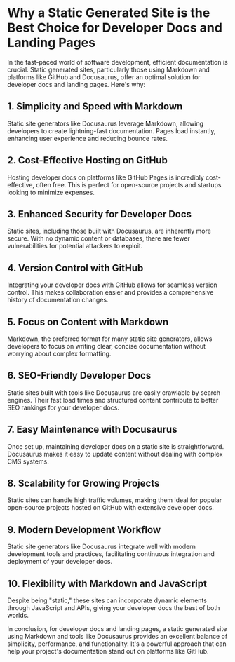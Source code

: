 

  # Why a Static Generated Site is the Best Choice for Developer Docs and Landing Pages

In the fast-paced world of software development, efficient documentation is crucial. Static generated sites, particularly those using Markdown and platforms like GitHub and Docusaurus, offer an optimal solution for developer docs and landing pages. Here's why:

## 1. Simplicity and Speed with Markdown

Static site generators like Docusaurus leverage Markdown, allowing developers to create lightning-fast documentation. Pages load instantly, enhancing user experience and reducing bounce rates.

## 2. Cost-Effective Hosting on GitHub

Hosting developer docs on platforms like GitHub Pages is incredibly cost-effective, often free. This is perfect for open-source projects and startups looking to minimize expenses.

## 3. Enhanced Security for Developer Docs

Static sites, including those built with Docusaurus, are inherently more secure. With no dynamic content or databases, there are fewer vulnerabilities for potential attackers to exploit.

## 4. Version Control with GitHub

Integrating your developer docs with GitHub allows for seamless version control. This makes collaboration easier and provides a comprehensive history of documentation changes.

## 5. Focus on Content with Markdown

Markdown, the preferred format for many static site generators, allows developers to focus on writing clear, concise documentation without worrying about complex formatting.

## 6. SEO-Friendly Developer Docs

Static sites built with tools like Docusaurus are easily crawlable by search engines. Their fast load times and structured content contribute to better SEO rankings for your developer docs.

## 7. Easy Maintenance with Docusaurus

Once set up, maintaining developer docs on a static site is straightforward. Docusaurus makes it easy to update content without dealing with complex CMS systems.

## 8. Scalability for Growing Projects

Static sites can handle high traffic volumes, making them ideal for popular open-source projects hosted on GitHub with extensive developer docs.

## 9. Modern Development Workflow

Static site generators like Docusaurus integrate well with modern development tools and practices, facilitating continuous integration and deployment of your developer docs.

## 10. Flexibility with Markdown and JavaScript

Despite being "static," these sites can incorporate dynamic elements through JavaScript and APIs, giving your developer docs the best of both worlds.

In conclusion, for developer docs and landing pages, a static generated site using Markdown and tools like Docusaurus provides an excellent balance of simplicity, performance, and functionality. It's a powerful approach that can help your project's documentation stand out on platforms like GitHub.

  